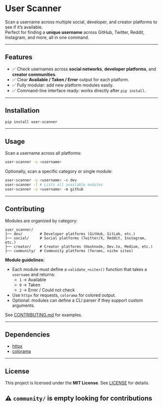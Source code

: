 # User Scanner

Scan a username across multiple social, developer, and creator platforms to see if it’s available.  
Perfect for finding a **unique username** across GitHub, Twitter, Reddit, Instagram, and more, all in one command.

---

## Features

- ✅ Check usernames across **social networks**, **developer platforms**, and **creator communities**.
- ✅ Clear **Available / Taken / Error** output for each platform.
- ✅ Fully modular: add new platform modules easily.
- ✅ Command-line interface ready: works directly after `pip install`.

---

## Installation

```bash
pip install user-scanner
```

---

## Usage

Scan a username across all platforms:

```bash
user-scanner -u <username>
```
Optionally, scan a specific category or single module:

```bash
user-scanner -u <username> -c dev
user-scanner -l # Lists all available modules
user-scanner -u <username> -m github

```
---

## Contributing

Modules are organized by category:

```
user_scanner/
├── dev/        # Developer platforms (GitHub, GitLab, etc.)
├── social/     # Social platforms (Twitter/X, Reddit, Instagram, etc.)
├── creator/    # Creator platforms (Hashnode, Dev.to, Medium, etc.)
├── community/  # Community platforms (forums, niche sites)
```

**Module guidelines:**
- Each module must define a `validate_<site>()` function that takes a `username` and returns:
  - `1` → Available  
  - `0` → Taken  
  - `2` → Error / Could not check
- Use `httpx` for requests, `colorama` for colored output.
- Optional: modules can define a CLI parser if they support custom arguments.

See [CONTRIBUTING.md](CONTRIBUTING.md) for examples.

---

## Dependencies
- [httpx](https://pypi.org/project/httpx/)
- [colorama](https://pypi.org/project/colorama/)

---

## License

This project is licensed under the **MIT License**. See [LICENSE](LICENSE) for details.

## ⚠️ `community/` is empty looking for contributions
